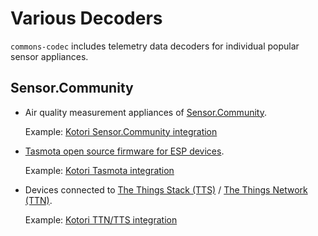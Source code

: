 # Various Decoders

`commons-codec` includes telemetry data decoders for individual popular sensor
appliances.

## Sensor.Community

- Air quality measurement appliances of [Sensor.Community].

  Example: [Kotori Sensor.Community integration]

- [Tasmota open source firmware for ESP devices].

  Example: [Kotori Tasmota integration]

- Devices connected to [The Things Stack (TTS)] / [The Things Network (TTN)].

  Example: [Kotori TTN/TTS integration]


[Kotori Sensor.Community integration]: https://kotori.readthedocs.io/en/latest/integration/airrohr.html
[Kotori Tasmota integration]: https://kotori.readthedocs.io/en/latest/integration/tasmota.html
[Kotori TTN/TTS integration]: https://kotori.readthedocs.io/en/latest/integration/tts-ttn.html
[Sensor.Community]: https://sensor.community/
[Tasmota open source firmware for ESP devices]: https://tasmota.github.io/
[The Things Stack (TTS)]: https://www.thethingsindustries.com/docs/
[The Things Network (TTN)]: https://www.thethingsnetwork.org/
